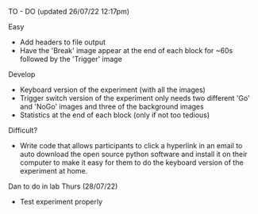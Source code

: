 TO - DO (updated 26/07/22 12:17pm)

Easy
- Add headers to file output
- Have the 'Break' image appear at the end of each block for ~60s followed by the 'Trigger' image 

Develop
- Keyboard version of the experiment (with all the images)
- Trigger switch version of the experiment only needs two different 'Go' and 'NoGo' images and three of the background images
- Statistics at the end of each block (only if not too tedious)


Difficult?
- Write code that allows participants to click a hyperlink in an email to auto download the open source python software and install it on their computer to make it easy for them to do the keyboard version of the experiment at home.


Dan to do in lab Thurs (28/07/22)
- Test experiment properly